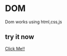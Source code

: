 # DOM
Dom works using html,css,js

## try it now

[Click Me!!](https://kasyap2807.github.io/Dies-using-gyroscope/)
